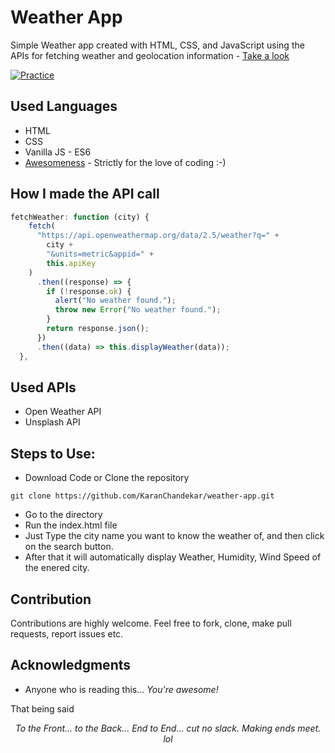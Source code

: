 # Weather App

Simple Weather app created with HTML, CSS, and JavaScript using the APIs for fetching weather and geolocation information - [Take a look](https://weather-app-karanchandekar.vercel.app/)

[![Practice](https://img.shields.io/badge/Practice-HTML/CSS/JS-orange.svg)](https://weather-app-karanchandekar.vercel.app)

## Used Languages

- HTML
- CSS
- Vanilla JS - ES6
- [Awesomeness](https://www.wikihow.com/Love-Programming) - Strictly for the love of coding :-)

## How I made the API call

```javascript
fetchWeather: function (city) {
    fetch(
      "https://api.openweathermap.org/data/2.5/weather?q=" +
        city +
        "&units=metric&appid=" +
        this.apiKey
    )
      .then((response) => {
        if (!response.ok) {
          alert("No weather found.");
          throw new Error("No weather found.");
        }
        return response.json();
      })
      .then((data) => this.displayWeather(data));
  },
```

## Used APIs

- Open Weather API
- Unsplash API

## Steps to Use:

- Download Code or Clone the repository

```
git clone https://github.com/KaranChandekar/weather-app.git
```

- Go to the directory
- Run the index.html file
- Just Type the city name you want to know the weather of, and then click on the search button.
- After that it will automatically display Weather, Humidity, Wind Speed of the enered city.

## Contribution

Contributions are highly welcome. Feel free to fork, clone, make pull requests, report issues etc.

## Acknowledgments

- Anyone who is reading this... _You're awesome!_

That being said
_<p align="center">To the Front... to the Back... End to End... cut no slack. Making ends meet. lol</p>_
